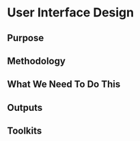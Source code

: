 # User Interface Design

## Purpose

## Methodology

## What We Need To Do This

## Outputs

## Toolkits
